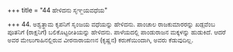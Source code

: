 +++
title = "44 ಹೇಳಿದನು ಸೃಞ್ಜಯವಧೆಯ"

+++
44. ಅಶ್ವತ್ಥಾಮ ಕೃಪನಿಗೆ ಸೃಂಜಯ ವಧೆಯನ್ನು ಹೇಳಿದನು. ಪಾಂಚಾಲ ರಾಜಕುಮಾರರನ್ನು ಖಡ್ಗವೆಂಬ ಪೂತನಿಗೆ (ರಾಕ್ಷನಿಗೆ) ಬಲಿಕೊಟ್ಟರೀತಿಯನ್ನು ಹೇಳಿದನು. ಪಾಳೆಯದಲ್ಲಿ ಪಾಂಡುರಾಜನ ಮಕ್ಕಳನ್ನು ಹುಡುಕಿದೆ. ಆದರೆ ಅವರ ಮೇಲುಗಾಹಿನಲ್ಲಿರುವ ವೀರನಾರಾಯಣನ (ಕೃಷ್ಣನ) ಕರುಣೆಯಿಂದಾಗಿ, ಅವರು ಕೆಡುವುದಿಲ್ಲ.